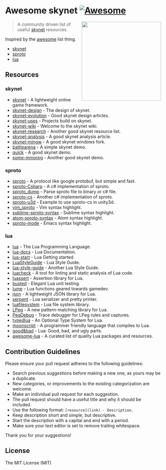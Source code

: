 Awesome skynet [![Awesome](https://cdn.rawgit.com/sindresorhus/awesome/d7305f38d29fed78fa85652e3a63e154dd8e8829/media/badge.svg)](https://github.com/sindresorhus/awesome)
==========================================================================================================================================================================

[<img src="https://github.com/cloudwu/skynet/wiki/image/skynet.png" align="right" width="256">](https://github.com/cloudwu/skynet)

> A community driven list of useful [skynet](https://github.com/cloudwu/skynet) resources.

Inspired by the [awesome](https://github.com/sindresorhus/awesome) list thing.

-	[skynet](#skynet)
-	[sproto](#sproto)
-	[lua](#lua)

Resources
---------

### skynet

-	[skynet](https://github.com/cloudwu/skynet) - A lightweight online game framework.
-	[skynet-design](http://blog.codingnow.com/2012/09/the_design_of_skynet.html) - The design of skynet.
-	[skynet-evolution](http://blog.codingnow.com/eo/skynet) - Good skynet design articles.
-	[skynet-uses](https://github.com/cloudwu/skynet/wiki/Uses) - Projects build on skynet.
-	[skynet-wiki](https://github.com/cloudwu/skynet/wiki) - Welcome to the skynet wiki.
-	[skynet-research](http://forthxu.com/blog/skynet.html) - Another good skynet resource list.
-	[skynet-analysis](http://blog.csdn.net/xiarendeniao/article/details/38613161) - A good skynet analysis article.
-	[skynet-mingw](https://github.com/dpull/skynet-mingw) - A good skynet windows fork.
-	[battlearena](https://github.com/cloudwu/battlearena) - A simple skynet demo.
-	[quick](https://github.com/charleeli/quick) - A good skynet demo.
-	[some-mmorpg](https://github.com/jintiao/some-mmorpg) - Another good skynet demo.

### sproto

-	[sproto](https://github.com/cloudwu/sproto) - A protocol like google protobuf, but simple and fast.
-	[sproto-Csharp](https://github.com/lvzixun/sproto-Csharp) - A c# implementation of sproto.
-	[sproto_dump](https://github.com/lvzixun/sproto_dump) - Parse sproto file to binary or c# file.
-	[sproto-cs](https://github.com/jintiao/sproto-cs) - Another c# implementation of sproto.
-	[sproto-u3d](https://github.com/jintiao/sproto-u3d) - Example to use sproto-cs in unity3d.
-	[vim_sproto](https://github.com/spin6lock/vim_sproto) - Vim syntax highlight.
-	[sublime-sproto-syntax](https://github.com/lvzixun/sublime-sproto-syntax) - Sublime syntax highlight.
-	[atom-sproto-syntax](https://github.com/m2q1n9/atom-sproto-syntax) - Atom syntax highlight.
-	[sproto-mode](https://github.com/m2q1n9/sproto-mode) - Emacs syntax highlight.

### lua

-	[lua](http://www.lua.org) - The Lua Programming Language.
-	[lua-docs](http://www.lua.org/docs.html) - Lua Documentation.
-	[lua-start](http://www.lua.org/start.html) - Lua Getting started.
-	[LuaStyleGuide](http://lua-users.org/wiki/LuaStyleGuide) - Lua Style Guide.
-	[lua-style-guide](https://github.com/Olivine-Labs/lua-style-guide) - Another Lua Style Guide.
-	[luacheck](https://github.com/mpeterv/luacheck) - A tool for linting and static analysis of Lua code.
-	[luassert](https://github.com/Olivine-Labs/luassert) - Assertion library for Lua.
-	[busted](https://github.com/Olivine-Labs/busted) - Elegant Lua unit testing.
-	[lume](https://github.com/rxi/lume) - Lua functions geared towards gamedev.
-	[json](https://github.com/rxi/json.lua) - A lightweight JSON library for Lua.
-	[serpent](https://github.com/pkulchenko/serpent) - Lua serializer and pretty printer.
-	[luafilesystem](https://github.com/keplerproject/luafilesystem) - Lua file system library.
-	[LPeg](http://www.inf.puc-rio.br/~roberto/lpeg) - A new pattern-matching library for Lua.
-	[PegDebug](https://github.com/pkulchenko/PegDebug) - Trace debugger for LPeg rules and captures.
-	[typedlua](https://github.com/andremm/typedlua) - An Optional Type System for Lua.
-	[moonscript](https://github.com/leafo/moonscript) - A programmer friendly language that compiles to Lua.
-	[good&bad](http://notebook.kulchenko.com/programming/lua-good-different-bad-and-ugly-parts) - Lua: Good, bad, and ugly parts.
-	[awesome-lua](https://github.com/LewisJEllis/awesome-lua) - A curated list of quality Lua packages and resources.

Contribution Guidelines
-----------------------

Please ensure your pull request adheres to the following guidelines:

-	Search previous suggestions before making a new one, as yours may be a duplicate.
-	New categories, or improvements to the existing categorization are welcome.
-	Make an individual pull request for each suggestion.
-	The pull request should have a useful title and why it should be included.
-	Use the following format: `[resource](link) - Description.`
-	Keep description short and simple, but descriptive.
-	Start the description with a capital and end with a period.
-	Make sure your text editor is set to remove trailing whitespace.

Thank you for your suggestions!

License
-------

The MIT License (MIT)

